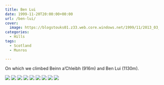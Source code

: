 ```yaml
---
title: Ben Lui
date: 1999-11-20T20:00:00+00:00
url: /ben-lui/
cover: 
  image: https://blogstouks01.z33.web.core.windows.net/1999/11/2013_03_04_22_43_46-1.jpg
categories:
  - Hills
tags:
  - Scotland
  - Munros

---
```

On which we climbed Beinn a’Chleibh (916m) and Ben Lui (1130m).

![](https://blogstouks01.z33.web.core.windows.net/2023/08/bjc07.jpg)
![](https://blogstouks01.z33.web.core.windows.net/2023/08/2013_03_04_22_43_43.jpg)
![](https://blogstouks01.z33.web.core.windows.net/2023/08/2013_03_04_22_43_45.jpg)
![](https://blogstouks01.z33.web.core.windows.net/2023/08/2013_03_04_22_43_46.jpg)
![](https://blogstouks01.z33.web.core.windows.net/2023/08/bjc01-1.jpg)
![](https://blogstouks01.z33.web.core.windows.net/2023/08/bjc02.jpg)
![](https://blogstouks01.z33.web.core.windows.net/2023/08/bjc03.jpg)
![](https://blogstouks01.z33.web.core.windows.net/2023/08/bjc05.jpg)
![](https://blogstouks01.z33.web.core.windows.net/2023/08/bjc06.jpg)
